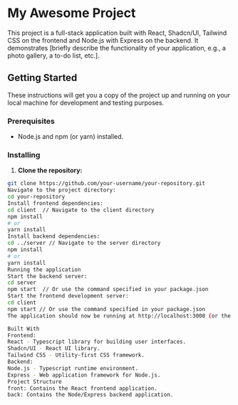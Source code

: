 # My Awesome Project

This project is a full-stack application built with React, Shadcn/UI, Tailwind CSS on the frontend and Node.js with Express on the backend.  It demonstrates [briefly describe the functionality of your application, e.g., a photo gallery, a to-do list, etc.].

## Getting Started

These instructions will get you a copy of the project up and running on your local machine for development and testing purposes.

### Prerequisites

* Node.js and npm (or yarn) installed.

### Installing

1. **Clone the repository:**

```bash
git clone https://github.com/your-username/your-repository.git
Navigate to the project directory:
cd your-repository
Install frontend dependencies:
cd client  // Navigate to the client directory
npm install
# or
yarn install
Install backend dependencies:
cd ../server // Navigate to the server directory
npm install
# or
yarn install
Running the application
Start the backend server:
cd server
npm start  // Or use the command specified in your package.json
Start the frontend development server:
cd client
npm start // Or use the command specified in your package.json
The application should now be running at http://localhost:3000 (or the port specified in your configuration).

Built With
Frontend:
React - Typescript library for building user interfaces.
Shadcn/UI - React UI library.
Tailwind CSS - Utility-first CSS framework.
Backend:
Node.js - Typescript runtime environment.
Express - Web application framework for Node.js.
Project Structure
front: Contains the React frontend application.
back: Contains the Node/Express backend application.
